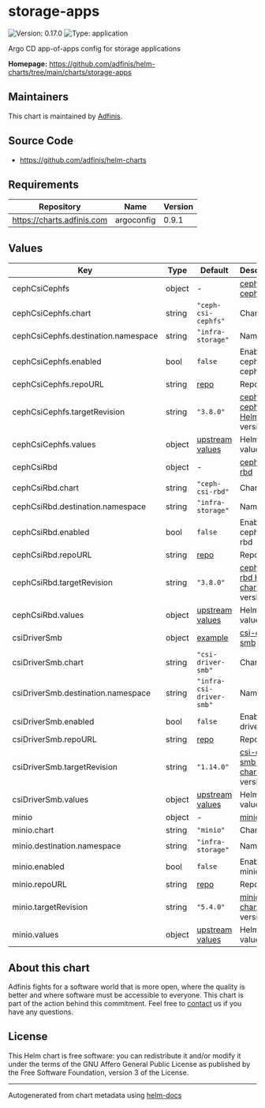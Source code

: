 # storage-apps

![Version: 0.17.0](https://img.shields.io/badge/Version-0.17.0-informational?style=flat-square) ![Type: application](https://img.shields.io/badge/Type-application-informational?style=flat-square)

Argo CD app-of-apps config for storage applications

**Homepage:** <https://github.com/adfinis/helm-charts/tree/main/charts/storage-apps>

## Maintainers
This chart is maintained by [Adfinis](https://adfinis.com/?pk_campaign=github&pk_kwd=helm-charts).

## Source Code

* <https://github.com/adfinis/helm-charts>

## Requirements

| Repository | Name | Version |
|------------|------|---------|
| https://charts.adfinis.com | argoconfig | 0.9.1 |

## Values

| Key | Type | Default | Description |
|-----|------|---------|-------------|
| cephCsiCephfs | object | - | [ceph-csi-cephfs](https://github.com/ceph/ceph-csi/) |
| cephCsiCephfs.chart | string | `"ceph-csi-cephfs"` | Chart |
| cephCsiCephfs.destination.namespace | string | `"infra-storage"` | Namespace |
| cephCsiCephfs.enabled | bool | `false` | Enable ceph-csi-cephfs |
| cephCsiCephfs.repoURL | string | [repo](https://ceph.github.io/csi-charts) | Repo URL |
| cephCsiCephfs.targetRevision | string | `"3.8.0"` | [ceph-csi-cephfs Helm chart](https://github.com/ceph/csi-charts/tree/master/docs/cephfs) version |
| cephCsiCephfs.values | object | [upstream values](https://github.com/ceph/csi-charts/tree/master/docs/cephfs/ceph-csi-cephfs/values.yaml) | Helm values |
| cephCsiRbd | object | - | [ceph-csi-rbd](https://github.com/ceph/ceph-csi/) |
| cephCsiRbd.chart | string | `"ceph-csi-rbd"` | Chart |
| cephCsiRbd.destination.namespace | string | `"infra-storage"` | Namespace |
| cephCsiRbd.enabled | bool | `false` | Enable ceph-csi-rbd |
| cephCsiRbd.repoURL | string | [repo](https://ceph.github.io/csi-charts) | Repo URL |
| cephCsiRbd.targetRevision | string | `"3.8.0"` | [ceph-csi-rbd Helm chart](https://github.com/ceph/csi-charts/tree/master/docs/rbd) version |
| cephCsiRbd.values | object | [upstream values](https://github.com/ceph/csi-charts/tree/master/docs/rbd/ceph-csi-rbd/values.yaml) | Helm values |
| csiDriverSmb | object | [example](./examples/csi-driver-smb.yaml) | [csi-driver-smb](https://github.com/kubernetes-csi/csi-driver-smb) |
| csiDriverSmb.chart | string | `"csi-driver-smb"` | Chart |
| csiDriverSmb.destination.namespace | string | `"infra-csi-driver-smb"` | Namespace |
| csiDriverSmb.enabled | bool | `false` | Enable csi-driver-smb |
| csiDriverSmb.repoURL | string | [repo](https://raw.githubusercontent.com/kubernetes-csi/csi-driver-smb/master/charts) | Repo URL |
| csiDriverSmb.targetRevision | string | `"1.14.0"` | [csi-driver-smb Helm chart](https://github.com/kubernetes-csi/csi-driver-smb/tree/master/charts) version |
| csiDriverSmb.values | object | [upstream values](https://github.com/kubernetes-csi/csi-driver-smb/blob/master/charts/latest/csi-driver-smb/values.yaml) | Helm values |
| minio | object | - | [minio](https://github.com/minio/minio) |
| minio.chart | string | `"minio"` | Chart |
| minio.destination.namespace | string | `"infra-storage"` | Namespace |
| minio.enabled | bool | `false` | Enable minio |
| minio.repoURL | string | [repo](https://github.com/minio/minio/tree/master/helm/minio) | Repo URL |
| minio.targetRevision | string | `"5.4.0"` | [minio Helm chart](https://github.com/minio/minio/tree/master/helm-releases) version |
| minio.values | object | [upstream values](https://github.com/minio/minio/blob/master/helm/minio/values.yaml) | Helm values |

## About this chart

Adfinis fights for a software world that is more open, where the quality is
better and where software must be accessible to everyone. This chart
is part of the action behind this commitment. Feel free to
[contact](https://adfinis.com/kontakt/?pk_campaign=github&pk_kwd=helm-charts)
us if you have any questions.

## License

This Helm chart is free software: you can redistribute it and/or modify it under the terms
of the GNU Affero General Public License as published by the Free Software Foundation,
version 3 of the License.

----------------------------------------------
Autogenerated from chart metadata using [helm-docs](https://github.com/norwoodj/helm-docs/)
